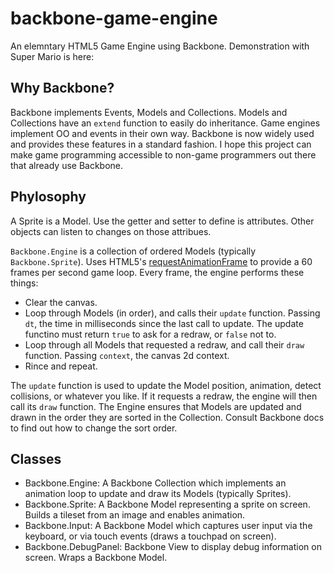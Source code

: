 backbone-game-engine
====================

An elemntary HTML5 Game Engine using Backbone. Demonstration with Super Mario is here:


Why Backbone?
-------------

Backbone implements Events, Models and Collections. Models and Collections have an `extend` function to easily do inheritance. Game engines implement OO and events in their own way. Backbone is now widely used and provides these features in a standard fashion. I hope this project can make game programming accessible to non-game programmers out there that already use Backbone.


Phylosophy
----------

A Sprite is a Model. Use the getter and setter to define is attributes. Other objects can listen to changes on those attribues.

`Backbone.Engine` is a collection of ordered Models (typically `Backbone.Sprite`). Uses HTML5's [requestAnimationFrame](https://developer.mozilla.org/en/docs/Web/API/window.requestAnimationFrame) to provide a 60 frames per second game loop. Every frame, the engine performs these things:
- Clear the canvas.
- Loop through Models (in order), and calls their `update` function. Passing `dt`, the time in milliseconds since the last call to update. The update functino must return `true` to ask for a redraw, or `false` not to.
- Loop through all Models that requested a redraw, and call their `draw` function. Passing `context`, the canvas 2d context.
- Rince and repeat.

The `update` function is used to update the Model position, animation, detect collisions, or whatever you like. If it requests a redraw, the engine will then call its `draw` function. The Engine ensures that Models are updated and drawn in the order they are sorted in the Collection. Consult Backbone docs to find out how to change the sort order.


Classes
-------

- Backbone.Engine: A Backbone Collection which implements an animation loop to update and draw its Models (typically Sprites).
- Backbone.Sprite: A Backbone Model representing a sprite on screen. Builds a tileset from an image and enables animation.
- Backbone.Input: A Backbone Model which captures user input via the keyboard, or via touch events (draws a touchpad on screen).
- Backbone.DebugPanel: Backbone View to display debug information on screen. Wraps a Backbone Model.
